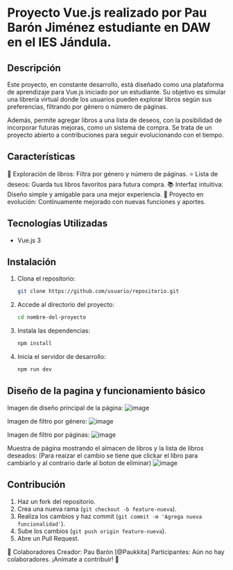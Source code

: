 # Proyecto Vue.js realizado por Pau Barón Jiménez estudiante en DAW en el IES Jándula.

## Descripción
Este proyecto, en constante desarrollo, está diseñado como una plataforma de aprendizaje para Vue.js iniciado por un estudiante. Su objetivo es simular una librería virtual donde los usuarios pueden explorar libros según sus preferencias, filtrando por género o número de páginas.

Además, permite agregar libros a una lista de deseos, con la posibilidad de incorporar futuras mejoras, como un sistema de compra. Se trata de un proyecto abierto a contribuciones para seguir evolucionando con el tiempo.

## Características
📖 Exploración de libros: Filtra por género y número de páginas.
⭐ Lista de deseos: Guarda tus libros favoritos para futura compra.
📚 Interfaz intuitiva: Diseño simple y amigable para una mejor experiencia.
🚀 Proyecto en evolución: Continuamente mejorado con nuevas funciones y aportes.

## Tecnologías Utilizadas
- Vue.js 3

## Instalación
1. Clona el repositorio:
   ```sh
   git clone https://github.com/usuario/repositorio.git
   ```
2. Accede al directorio del proyecto:
   ```sh
   cd nombre-del-proyecto
   ```
3. Instala las dependencias:
   ```sh
   npm install
   ```
4. Inicia el servidor de desarrollo:
   ```sh
   npm run dev
   ```

## Diseño de la pagina y funcionamiento básico
Imagen de diseño principal de la página:
![image](https://github.com/user-attachments/assets/44a97c74-7652-49d2-b59d-85f5aaee27c7)

Imagen de filtro por género:
![image](https://github.com/user-attachments/assets/d3779bbe-574b-4988-8242-2eff67f4d69a)

Imagen de filtro por páginas:
![image](https://github.com/user-attachments/assets/b740e2d1-8e91-443d-a0f3-a0f408bebfe7)

Muestra de página mostrando el almacen de libros y la lista de libros deseados: (Para reaizar el cambio se tiene que clickar el libro para cambiarlo y al contrario darle al boton de eliminar)
![image](https://github.com/user-attachments/assets/8d00c76f-10e5-4a02-a840-5bf114a8a00f)


## Contribución
1. Haz un fork del repositorio.
2. Crea una nueva rama (`git checkout -b feature-nueva`).
3. Realiza los cambios y haz commit (`git commit -m 'Agrega nueva funcionalidad'`).
4. Sube los cambios (`git push origin feature-nueva`).
5. Abre un Pull Request.


👥 Colaboradores
Creador: Pau Barón [@Paukkita]
Participantes: Aún no hay colaboradores. ¡Anímate a contribuir! 🚀

